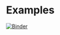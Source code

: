 # Examples

[![Binder](http://mybinder.org/badge_logo.svg)](http://mybinder.org/v2/gh/UVaPhys2660/Examples/main)
